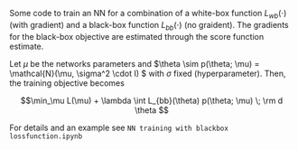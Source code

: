 Some code to train an NN for a combination of a white-box function $L_{wb}(\cdot)$ (with gradient) and a black-box function $L_{bb}(\cdot)$ (no graident). The gradients for the black-box objective are estimated through the score function estimate.

Let $\mu$ be the networks parameters and $\theta \sim p(\theta; \mu) = \mathcal{N}(\mu, \sigma^2 \cdot I) $ with $\sigma$ fixed (hyperparameter).
Then, the training objective becomes

$$\min_\mu  L(\mu) + \lambda \int  L_{bb}(\theta) p(\theta; \mu) \; \rm d \theta $$

For details and an example see `NN training with blackbox lossfunction.ipynb`